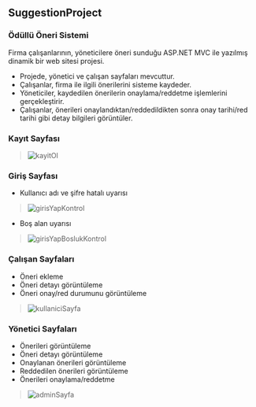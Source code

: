 ## SuggestionProject

### Ödüllü Öneri Sistemi
Firma çalışanlarının, yöneticilere öneri sunduğu ASP.NET MVC ile yazılmış dinamik bir web sitesi projesi.

- Projede, yönetici ve çalışan sayfaları mevcuttur.
- Çalışanlar, firma ile ilgili önerilerini sisteme kaydeder.
- Yöneticiler, kaydedilen önerilerin onaylama/reddetme işlemlerini gerçekleştirir.
- Çalışanlar, önerileri onaylandıktan/reddedildikten sonra onay tarihi/red tarihi gibi detay bilgileri görüntüler.

### Kayıt Sayfası 

> ![kayitOl](https://user-images.githubusercontent.com/46132459/118413076-13ec1f00-b6a6-11eb-8d6d-0b08e85537bf.gif)
 
### Giriş Sayfası 
 - Kullanıcı adı ve şifre hatalı uyarısı

> ![girisYapKontrol](https://user-images.githubusercontent.com/46132459/118413099-32521a80-b6a6-11eb-8af6-3e38acbca570.gif)

 -  Boş alan uyarısı

> ![girisYapBoslukKontrol](https://user-images.githubusercontent.com/46132459/118413123-53b30680-b6a6-11eb-8ea1-85c24c31fb7b.gif)

### Çalışan Sayfaları 

 - Öneri ekleme
 - Öneri detayı görüntüleme
 - Öneri onay/red durumunu görüntüleme

> ![kullaniciSayfa](https://user-images.githubusercontent.com/46132459/118413089-26665880-b6a6-11eb-8e5a-d3e283a674fd.gif)

### Yönetici Sayfaları

 - Önerileri görüntüleme
 - Öneri detayı görüntüleme
 - Onaylanan önerileri görüntüleme
 - Reddedilen önerileri görüntüleme
 - Önerileri onaylama/reddetme

> ![adminSayfa](https://user-images.githubusercontent.com/46132459/118413159-8a891c80-b6a6-11eb-92d8-b8a5f01ed0de.gif)


